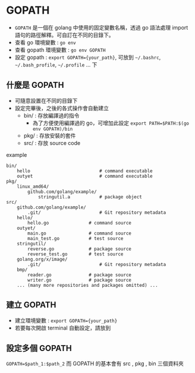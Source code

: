 # GOPATH

- `GOPATH` 是一個在 golang 中使用的固定變數名稱，透過 go 語法處理 import 語句的路徑解釋。可自訂在不同的目錄下。
- 查看 go 環境變數 : `go env`
- 查看 gopath 環境變數 : `go env GOPATH`
- 設定 gopath : `export GOPATH={your_path}`, 可放到 `~/.bashrc`, `~/.bash_profile`, `~/.profile` ... 下

## 什麼是 GOPATH


- 可隨意設置在不同的目錄下
- 設定完畢後，之後的各式操作會自動建立
	- bin/ : 存放編譯過的指令
		- 為了方便使用編譯過的 go，可增加此設定 `export PATH=$PATH:$(go env GOPATH)/bin`
	- pkg/ : 存放安裝的套件
	- src/ : 存放 source code

example 

```
bin/
    hello                          # command executable
    outyet                         # command executable
pkg/
    linux_amd64/
        github.com/golang/example/
            stringutil.a           # package object
src/
    github.com/golang/example/
        .git/                      # Git repository metadata
	hello/
	    hello.go               # command source
	outyet/
	    main.go                # command source
	    main_test.go           # test source
	stringutil/
	    reverse.go             # package source
	    reverse_test.go        # test source
    golang.org/x/image/
        .git/                      # Git repository metadata
	bmp/
	    reader.go              # package source
	    writer.go              # package source
    ... (many more repositories and packages omitted) ...
```

## 建立 GOPATH

- 建立環境變數 : `export GOPATH={your_path}`
- 若要每次開啟 terminal 自動設定，請放到 

## 設定多個 GOPATH
`GOPATH=$path_1:$path_2`
而 GOPATH 的基本會有 src , pkg , bin 三個資料夾
